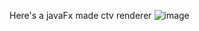 Here's a javaFx made ctv renderer
![image](https://github.com/vl4duu/cs255CW1/assets/58922017/b1e56d63-b9ea-4273-926b-93edc02129c0)
